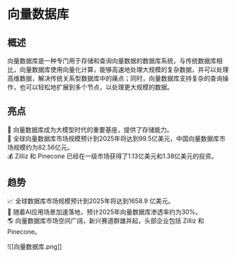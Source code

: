 # 向量数据库

## 概述  
  
向量数据库是一种专门用于存储和查询向量数据的数据库系统，与传统数据库相比，向量数据库使用向量化计算，能够高速地处理大规模的复杂数据，并可以处理高维数据，解决传统关系型数据库中的痛点；同时，向量数据库支持复杂的查询操作，也可以轻松地扩展到多个节点，以处理更大规模的数据。  

## 亮点  
  
🌟 向量数据库成为大模型时代的重要基座，提供了存储能力。  
🚀 全球向量数据库市场规模预计到2025年将达到99.5亿美元，中国向量数据库市场规模约为82.56亿元。  
💰 Zilliz 和 Pinecone 已经在一级市场获得了1.13亿美元和1.38亿美元的投资。  
  
## 趋势  
📈 全球数据库市场规模预计到2025年将达到1658.9 亿美元。  
🌊 随着AI应用场景加速落地，预计2025年向量数据库渗透率约为30%。  
🌎 向量数据库市场空间广阔，新兴赛道群雄并起，头部企业包括 Zilliz 和 Pinecone。

![[向量数据库.png]]
